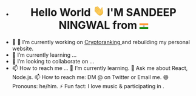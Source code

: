 - <h1 align="center">Hello World <img src="https://raw.githubusercontent.com/sningwal/sningwal/main/wave.gif" alt ="👋" width="30px"/> I'M SANDEEP NINGWAL from <img src="https://raw.githubusercontent.com/sningwal/sningwal/main/ind.png" weight = "25px" height = "15px" alt = "India" style="max-width: 100%;"/></h1>
- 👀 🔭 I’m currently working on <a href="https://cryptoranking.net/" target="_blank"> Cryptoranking <a> and rebuilding my personal website.
- 🌱 I’m currently learning ...
- 💞️ I’m looking to collaborate on ...
- 📫 How to reach me ...
🌱 I’m currently learning.
💬 Ask me about React, Node.js.
📫 How to reach me: DM @ on Twitter or Email me.
😄 Pronouns: he/him.
⚡ Fun fact: I love music & participating in .

<!---
sningwal/sningwal is a ✨ special ✨ repository because its `README.md` (this file) appears on your GitHub profile.
You can click the Preview link to take a look at your changes.
--->
